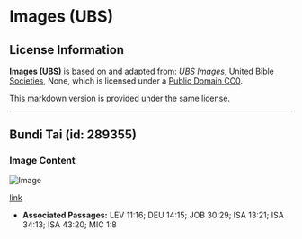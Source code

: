 # Images (UBS)

## License Information

**Images (UBS)** is based on and adapted from: _UBS Images_, [United Bible Societies](https://unitedbiblesocieties.org/), None, which is licensed under a [Public Domain CC0](https://creativecommons.org/public-domain/cc0/).

This markdown version is provided under the same license.



--------------------------------

## Bundi Tai (id: 289355)

### Image Content

![Image](https://cdn.aquifer.bible/aquifer-content/resources/Media/WEB-0193_eagle_owl.jpg)

[link](https://cdn.aquifer.bible/aquifer-content/resources/Media/WEB-0193_eagle_owl.jpg)

* **Associated Passages:** LEV 11:16; DEU 14:15; JOB 30:29; ISA 13:21; ISA 34:13; ISA 43:20; MIC 1:8

